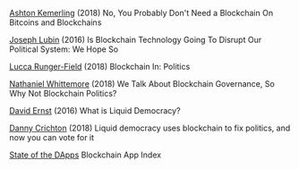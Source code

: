 
[Ashton Kemerling](http://ashtonkemerling.com/blog/2018/02/21/no-you-probably-dont-need-a-blockchain/)
(2018) No, You Probably Don't Need a Blockchain
On Bitcoins and Blockchains

[Joseph Lubin](https://blockgeeks.com/news/blockchain-voting/)
(2016) Is Blockchain Technology Going To Disrupt Our Political System: We Hope So

[Lucca Runger-Field](https://bitshouts.com/blockchain-in-politics/)
(2018) Blockchain In: Politics

[Nathaniel Whittemore](https://medium.com/@nlw/we-talk-about-blockchain-governance-so-why-not-blockchain-politics-28f787bc9ff6)
(2018) We Talk About Blockchain Governance, So Why Not Blockchain Politics?

[David Ernst](https://blog.liquid.us/2016/09/21/what-is-liquid-democracy/)
(2016) What is Liquid Democracy?

[Danny Crichton](https://techcrunch.com/2018/02/24/liquid-democracy-uses-blockchain/)
(2018) Liquid democracy uses blockchain to fix politics, and now you can vote for it

[State of the DApps](https://www.stateofthedapps.com/)
Blockchain App Index
